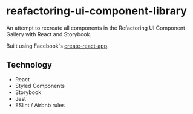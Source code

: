 # reafactoring-ui-component-library
An attempt to recreate all components in the Refactoring UI Component Gallery with React and Storybook.

Built using Facebook's [create-react-app](https://github.com/facebook/create-react-app).

## Technology
- React
- Styled Components
- Storybook
- Jest
- ESlint / Airbnb rules
